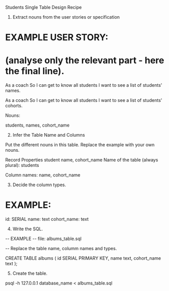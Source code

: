 Students Single Table Design Recipe


1. Extract nouns from the user stories or specification

# EXAMPLE USER STORY:
# (analyse only the relevant part - here the final line).

As a coach
So I can get to know all students
I want to see a list of students' names.

As a coach
So I can get to know all students
I want to see a list of students' cohorts.

Nouns:

students, names, cohort_name

2. Infer the Table Name and Columns

Put the different nouns in this table. Replace the example with your own nouns.

Record	Properties
student	name, cohort_name
Name of the table (always plural): students

Column names: name, cohort_name

3. Decide the column types.

# EXAMPLE:

id: SERIAL
name: text
cohort_name: text

4. Write the SQL.

-- EXAMPLE
-- file: albums_table.sql

-- Replace the table name, columm names and types.

CREATE TABLE albums (
  id SERIAL PRIMARY KEY,
  name text,
  cohort_name text
);

5. Create the table.

psql -h 127.0.0.1 database_name < albums_table.sql